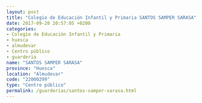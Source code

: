 ```yaml
---
layout: post
title: "Colegio de Educación Infantil y Primaria SANTOS SAMPER SARASA"
date: 2017-09-20 20:57:05 +0200
categories:
- Colegio de Educación Infantil y Primaria
- huesca
- almudevar
- Centro público
- guarderia
name: "SANTOS SAMPER SARASA"
province: "Huesca"
location: "Almudevar"
code: "22000299"
type: "Centro público"
permalink: /guarderias/santos-samper-sarasa.html
---
```

